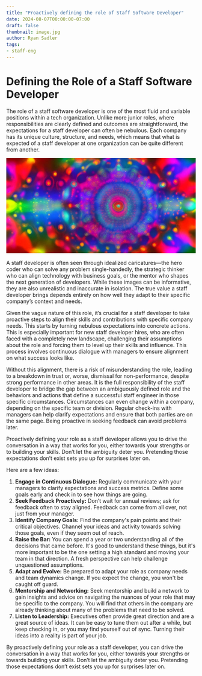 ```yaml
---
title: "Proactively defining the role of Staff Software Developer"
date: 2024-08-07T00:00:00-07:00
draft: false
thumbnail: image.jpg
author: Ryan Sadler
tags: 
- staff-eng
---
```

# Defining the Role of a Staff Software Developer

The role of a staff software developer is one of the most fluid and variable positions within a tech organization. Unlike more junior roles, where responsibilities are clearly defined and outcomes are straightforward, the expectations for a staff developer can often be nebulous. Each company has its unique culture, structure, and needs, which means that what is expected of a staff developer at one organization can be quite different from another.

<!--more-->

![Cyberpunk jugglers (Stable Diffusion)](./image.jpg)

A staff developer is often seen through idealized caricatures—the hero coder who can solve any problem single-handedly, the strategic thinker who can align technology with business goals, or the mentor who shapes the next generation of developers. While these images can be informative, they are also unrealistic and inaccurate in isolation. The true value a staff developer brings depends entirely on how well they adapt to their specific company’s context and needs.

Given the vague nature of this role, it’s crucial for a staff developer to take proactive steps to align their skills and contributions with specific company needs. This starts by turning nebulous expectations into concrete actions. This is especially important for new staff developer hires, who are often faced with a completely new landscape, challenging their assumptions about the role and forcing them to level up their skills and influence. This process involves continuous dialogue with managers to ensure alignment on what success looks like.

Without this alignment, there is a risk of misunderstanding the role, leading to a breakdown in trust or, worse, dismissal for non-performance, despite strong performance in other areas. It is the full responsibility of the staff developer to bridge the gap between an ambiguously defined role and the behaviors and actions that define a successful staff engineer in those specific circumstances. Circumstances can even change within a company, depending on the specific team or division. Regular check-ins with managers can help clarify expectations and ensure that both parties are on the same page. Being proactive in seeking feedback can avoid problems later.

Proactively defining your role as a staff developer allows you to drive the conversation in a way that works for you, either towards your strengths or to building your skills. Don’t let the ambiguity deter you. Pretending those expectations don’t exist sets you up for surprises later on.

Here are a few ideas:

1. **Engage in Continuous Dialogue:** Regularly communicate with your managers to clarify expectations and success metrics. Define some goals early and check in to see how things are going.
2. **Seek Feedback Proactively:** Don’t wait for annual reviews; ask for feedback often to stay aligned. Feedback can come from all over, not just from your manager.
3. **Identify Company Goals:** Find the company's pain points and their critical objectives. Channel your ideas and activity towards solving those goals, even if they seem out of reach.
4. **Raise the Bar:** You can spend a year or two understanding all of the decisions that came before. It's good to understand these things, but it's more important to be the one setting a high standard and moving your team in that direction. A fresh perspective can help challenge unquestioned assumptions.
5. **Adapt and Evolve:** Be prepared to adapt your role as company needs and team dynamics change. If you expect the change, you won't be caught off guard.
6. **Mentorship and Networking:** Seek mentorship and build a network to gain insights and advice on navigating the nuances of your role that may be specific to the company. You will find that others in the company are already thinking about many of the problems that need to be solved.
7. **Listen to Leadership:** Executives often provide great direction and are a great source of ideas. It can be easy to tune them out after a while, but keep checking in, or you may find yourself out of sync. Turning their ideas into a reality is part of your job.

By proactively defining your role as a staff developer, you can drive the conversation in a way that works for you, either towards your strengths or towards building your skills. Don’t let the ambiguity deter you. Pretending those expectations don’t exist sets you up for surprises later on.
